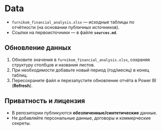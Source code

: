 # Data

- `furnikom_financial_analysis.xlsx` — исходные таблицы по отчётности (на основании публичных источников).
- Ссылки на первоисточники — в файле **`sources.md`**.

## Обновление данных
1. Обновите значения в `furnikom_financial_analysis.xlsx`, сохраняя структуру столбцов и названия листов.
2. При необходимости добавьте новый период (год/месяц) в конец таблиц.
3. Пересохраните файл и перезапустите обновление отчёта в Power BI (**Refresh**).

## Приватность и лицензия
- В репозитории публикуются **обезличенные/синтетические** данные.
- Не добавляйте персональные данные, договоры и коммерческие секреты.
